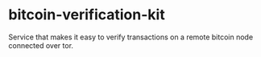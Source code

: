 # bitcoin-verification-kit
Service that makes it easy to verify transactions on a remote bitcoin node connected over tor.

